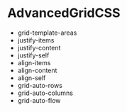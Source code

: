 # AdvancedGridCSS


-  grid-template-areas
-  justify-items
-  justify-content
-  justify-self
-  align-items
-  align-content
-  align-self
-  grid-auto-rows
-  grid-auto-columns
-  grid-auto-flow
